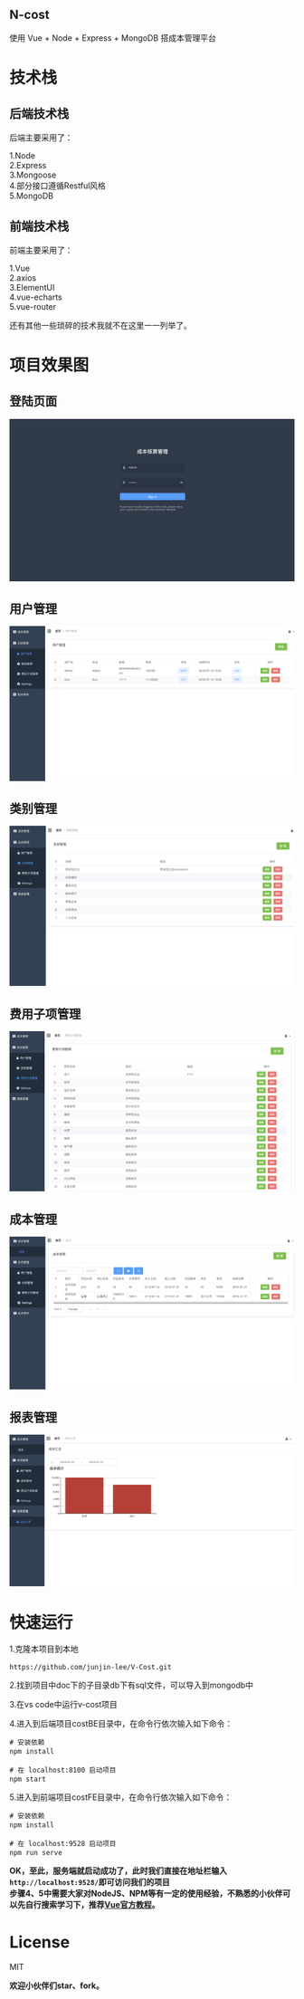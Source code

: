 ## N-cost

使用 Vue + Node + Express + MongoDB 搭成本管理平台

# 技术栈  

## 后端技术栈

后端主要采用了：  

1.Node  
2.Express  
3.Mongoose  
4.部分接口遵循Restful风格  
5.MongoDB  

## 前端技术栈

前端主要采用了：  

1.Vue  
2.axios  
3.ElementUI  
4.vue-echarts  
5.vue-router  

还有其他一些琐碎的技术我就不在这里一一列举了。

# 项目效果图  

## 登陆页面

![登录](https://github.com/junjin-lee/V-Cost/blob/master/doc/images/login.png)  

## 用户管理

![用户管理](https://github.com/junjin-lee/V-Cost/blob/master/doc/images/user.png)  

## 类别管理

![类别管理](https://github.com/junjin-lee/V-Cost/blob/master/doc/images/category.png)  

## 费用子项管理

![费用子项管理](https://github.com/junjin-lee/V-Cost/blob/master/doc/images/item.png)  

## 成本管理

![成本管理](https://github.com/junjin-lee/V-Cost/blob/master/doc/images/cost.png)  

## 报表管理

![报表](https://github.com/junjin-lee/V-Cost/blob/master/doc/images/report.png)  


# 快速运行  

1.克隆本项目到本地  

```
https://github.com/junjin-lee/V-Cost.git
```  

2.找到项目中doc下的子目录db下有sql文件，可以导入到mongodb中

3.在vs code中运行v-cost项目  

4.进入到后端项目costBE目录中，在命令行依次输入如下命令：  

```
# 安装依赖
npm install

# 在 localhost:8100 启动项目
npm start
``` 
5.进入到前端项目costFE目录中，在命令行依次输入如下命令：  

```
# 安装依赖
npm install

# 在 localhost:9528 启动项目
npm run serve
```  
 

**OK，至此，服务端就启动成功了，此时我们直接在地址栏输入```http://localhost:9528/```即可访问我们的项目**  
**步骤4、5中需要大家对NodeJS、NPM等有一定的使用经验，不熟悉的小伙伴可以先自行搜索学习下，推荐[Vue官方教程](https://cn.vuejs.org/v2/guide/)。**  

# License

MIT

**欢迎小伙伴们star、fork。**  
  
